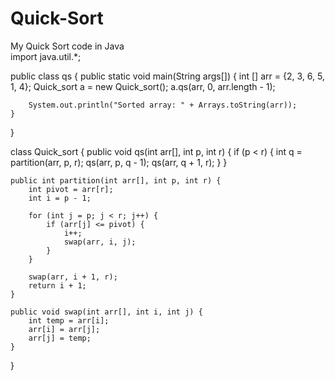 # Quick-Sort
My Quick Sort code in Java
<br>
import java.util.*;

public class qs {
    public static void main(String args[]) {
        int [] arr = {2, 3, 6, 5, 1, 4};
        Quick_sort a = new Quick_sort();
        a.qs(arr, 0, arr.length - 1);

        System.out.println("Sorted array: " + Arrays.toString(arr));
    }
}

class Quick_sort {
    public void qs(int arr[], int p, int r) {
        if (p < r) {
            int q = partition(arr, p, r);
            qs(arr, p, q - 1);
            qs(arr, q + 1, r);
        }
    }

    public int partition(int arr[], int p, int r) {
        int pivot = arr[r];
        int i = p - 1;

        for (int j = p; j < r; j++) {
            if (arr[j] <= pivot) {
                i++;
                swap(arr, i, j);
            }
        }

        swap(arr, i + 1, r);
        return i + 1;
    }

    public void swap(int arr[], int i, int j) {
        int temp = arr[i];
        arr[i] = arr[j];
        arr[j] = temp;
    }
}
